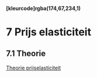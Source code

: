 #### [kleurcode]rgba(174,67,234,1)

# 7 Prijs elasticiteit

## 7.1 Theorie

[Theorie prijselasticiteit](https://elo.kw1c.nl/CMS/Studie/811%20ICT-Academie/811%20VakkenInhoud/[B.05%20BED]%20Bedrijfskunde/Productie/01.%20Reader/Elasticiteit.pdf)



